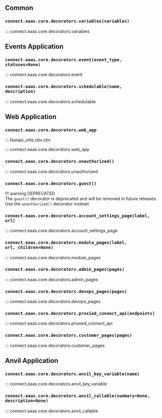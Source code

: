 ## Common

### <code>connect.eaas.core.decorators.<strong>variables(variables)</strong></code>

::: connect.eaas.core.decorators.variables

## Events Application

### <code>connect.eaas.core.decorators.<strong>event(event_type, statuses=None)</strong></code>

::: connect.eaas.core.decorators.event

### <code>connect.eaas.core.decorators.<strong>schedulable(name, description)</strong></code>

::: connect.eaas.core.decorators.schedulable


## Web Application

### <code>connect.eaas.core.decorators.<strong>web_app</strong></code>

::: fastapi_utils.cbv.cbv

::: connect.eaas.core.decorators.web_app

### <code>connect.eaas.core.decorators.<strong>unauthorized()</strong></code>

::: connect.eaas.core.decorators.unauthorized

### <code>connect.eaas.core.decorators.<strong>guest()</strong></code>

!!! warning DEPRECATED  
    The `guest()` decorator is deprecated and will be removed in future releases. 
    Use the `unauthorized()` decorator instead.  


### <code>connect.eaas.core.decorators.<strong>account_settings_page(label, url)</strong></code>

::: connect.eaas.core.decorators.account_settings_page

### <code>connect.eaas.core.decorators.<strong>module_pages(label, url, children=None)</strong></code>

::: connect.eaas.core.decorators.module_pages

### <code>connect.eaas.core.decorators.<strong>admin_pages(pages)</strong></code>

::: connect.eaas.core.decorators.admin_pages

### <code>connect.eaas.core.decorators.<strong>devops_pages(pages)</strong></code>

::: connect.eaas.core.decorators.devops_pages

### <code>connect.eaas.core.decorators.<strong>proxied_connect_api(endpoints)</strong></code>

::: connect.eaas.core.decorators.proxied_connect_api

### <code>connect.eaas.core.decorators.<strong>customer_pages(pages)</strong></code>

::: connect.eaas.core.decorators.customer_pages


## Anvil Application

### <code>connect.eaas.core.decorators.<strong>anvil_key_variable(name)</strong></code>

::: connect.eaas.core.decorators.anvil_key_variable

### <code>connect.eaas.core.decorators.<strong>anvil_callable(summary=None, description=None)</strong></code>

::: connect.eaas.core.decorators.anvil_callable
